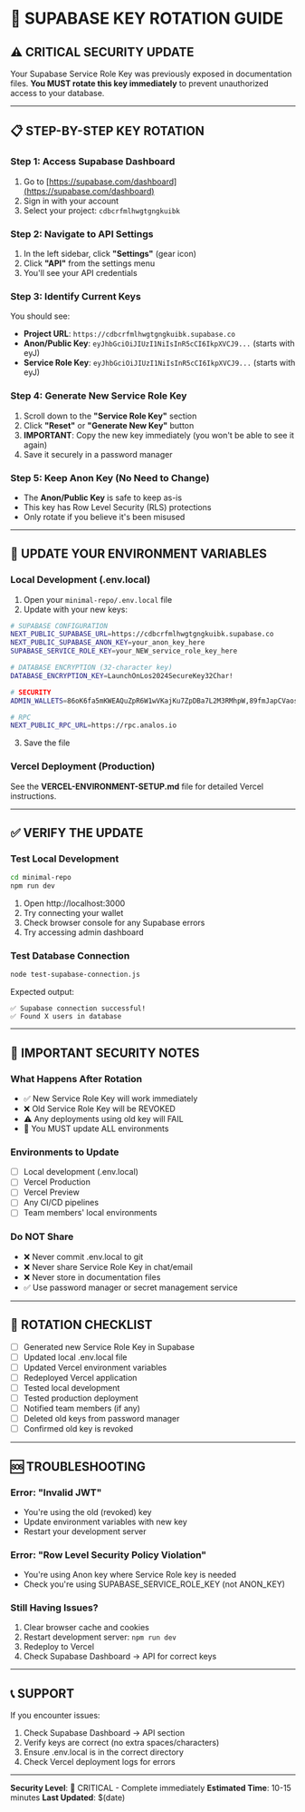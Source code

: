 # 🔐 SUPABASE KEY ROTATION GUIDE

## ⚠️ CRITICAL SECURITY UPDATE

Your Supabase Service Role Key was previously exposed in documentation files. **You MUST rotate this key immediately** to prevent unauthorized access to your database.

---

## 📋 **STEP-BY-STEP KEY ROTATION**

### **Step 1: Access Supabase Dashboard**

1. Go to [https://supabase.com/dashboard](https://supabase.com/dashboard)
2. Sign in with your account
3. Select your project: `cdbcrfmlhwgtgngkuibk`

### **Step 2: Navigate to API Settings**

1. In the left sidebar, click **"Settings"** (gear icon)
2. Click **"API"** from the settings menu
3. You'll see your API credentials

### **Step 3: Identify Current Keys**

You should see:
- **Project URL**: `https://cdbcrfmlhwgtgngkuibk.supabase.co`
- **Anon/Public Key**: `eyJhbGciOiJIUzI1NiIsInR5cCI6IkpXVCJ9...` (starts with eyJ)
- **Service Role Key**: `eyJhbGciOiJIUzI1NiIsInR5cCI6IkpXVCJ9...` (starts with eyJ)

### **Step 4: Generate New Service Role Key**

1. Scroll down to the **"Service Role Key"** section
2. Click **"Reset"** or **"Generate New Key"** button
3. **IMPORTANT**: Copy the new key immediately (you won't be able to see it again)
4. Save it securely in a password manager

### **Step 5: Keep Anon Key (No Need to Change)**

- The **Anon/Public Key** is safe to keep as-is
- This key has Row Level Security (RLS) protections
- Only rotate if you believe it's been misused

---

## 🔧 **UPDATE YOUR ENVIRONMENT VARIABLES**

### **Local Development (.env.local)**

1. Open your `minimal-repo/.env.local` file
2. Update with your new keys:

```bash
# SUPABASE CONFIGURATION
NEXT_PUBLIC_SUPABASE_URL=https://cdbcrfmlhwgtgngkuibk.supabase.co
NEXT_PUBLIC_SUPABASE_ANON_KEY=your_anon_key_here
SUPABASE_SERVICE_ROLE_KEY=your_NEW_service_role_key_here

# DATABASE ENCRYPTION (32-character key)
DATABASE_ENCRYPTION_KEY=LaunchOnLos2024SecureKey32Char!

# SECURITY
ADMIN_WALLETS=86oK6fa5mKWEAQuZpR6W1wVKajKu7ZpDBa7L2M3RMhpW,89fmJapCVaosMHh5fHcoeeC9vkuvrjH8xLnicbtCnt5m

# RPC
NEXT_PUBLIC_RPC_URL=https://rpc.analos.io
```

3. Save the file

### **Vercel Deployment (Production)**

See the **VERCEL-ENVIRONMENT-SETUP.md** file for detailed Vercel instructions.

---

## ✅ **VERIFY THE UPDATE**

### **Test Local Development**

```bash
cd minimal-repo
npm run dev
```

1. Open http://localhost:3000
2. Try connecting your wallet
3. Check browser console for any Supabase errors
4. Try accessing admin dashboard

### **Test Database Connection**

```bash
node test-supabase-connection.js
```

Expected output:
```
✅ Supabase connection successful!
✅ Found X users in database
```

---

## 🚨 **IMPORTANT SECURITY NOTES**

### **What Happens After Rotation**

- ✅ New Service Role Key will work immediately
- ❌ Old Service Role Key will be REVOKED
- ⚠️ Any deployments using old key will FAIL
- 🔄 You MUST update ALL environments

### **Environments to Update**

- [ ] Local development (.env.local)
- [ ] Vercel Production
- [ ] Vercel Preview
- [ ] Any CI/CD pipelines
- [ ] Team members' local environments

### **Do NOT Share**

- ❌ Never commit .env.local to git
- ❌ Never share Service Role Key in chat/email
- ❌ Never store in documentation files
- ✅ Use password manager or secret management service

---

## 📝 **ROTATION CHECKLIST**

- [ ] Generated new Service Role Key in Supabase
- [ ] Updated local .env.local file
- [ ] Updated Vercel environment variables
- [ ] Redeployed Vercel application
- [ ] Tested local development
- [ ] Tested production deployment
- [ ] Notified team members (if any)
- [ ] Deleted old keys from password manager
- [ ] Confirmed old key is revoked

---

## 🆘 **TROUBLESHOOTING**

### **Error: "Invalid JWT"**

- You're using the old (revoked) key
- Update environment variables with new key
- Restart your development server

### **Error: "Row Level Security Policy Violation"**

- You're using Anon key where Service Role key is needed
- Check you're using SUPABASE_SERVICE_ROLE_KEY (not ANON_KEY)

### **Still Having Issues?**

1. Clear browser cache and cookies
2. Restart development server: `npm run dev`
3. Redeploy to Vercel
4. Check Supabase Dashboard → API for correct keys

---

## 📞 **SUPPORT**

If you encounter issues:
1. Check Supabase Dashboard → API section
2. Verify keys are correct (no extra spaces/characters)
3. Ensure .env.local is in the correct directory
4. Check Vercel deployment logs for errors

---

**Security Level**: 🔴 CRITICAL - Complete immediately
**Estimated Time**: 10-15 minutes
**Last Updated**: $(date)

